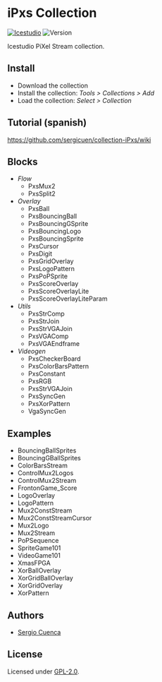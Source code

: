 # iPxs Collection

[![Icestudio](https://img.shields.io/badge/collection-icestudio-blue.svg)](https://github.com/FPGAwars/icestudio)
![Version](https://img.shields.io/badge/version-v0.1.0-orange.svg)

Icestudio PiXel Stream collection.

## Install

* Download the collection
* Install the collection: *Tools > Collections > Add*
* Load the collection: *Select > Collection*

## Tutorial (spanish)

https://github.com/sergicuen/collection-iPxs/wiki

## Blocks
* *Flow*
  * PxsMux2
  * PxsSplit2
* *Overlay*
  * PxsBall
  * PxsBouncingBall
  * PxsBouncingGSprite
  * PxsBouncingLogo
  * PxsBouncingSprite
  * PxsCursor
  * PxsDigit
  * PxsGridOverlay
  * PxsLogoPattern
  * PxsPoPSprite
  * PxsScoreOverlay
  * PxsScoreOverlayLite
  * PxsScoreOverlayLiteParam
* *Utils*
  * PxsStrComp
  * PxsStrJoin
  * PxsStrVGAJoin
  * PxsVGAComp
  * PxsVGAEndframe
* *Videogen*
  * PxsCheckerBoard
  * PxsColorBarsPattern
  * PxsConstant
  * PxsRGB
  * PxsStrVGAJoin
  * PxsSyncGen
  * PxsXorPattern
  * VgaSyncGen

## Examples
* BouncingBallSprites
* BouncingGBallSprites
* ColorBarsStream
* ControlMux2Logos
* ControlMux2Stream
* FrontonGame_Score
* LogoOverlay
* LogoPattern
* Mux2ConstStream
* Mux2ConstStreamCursor
* Mux2Logo
* Mux2Stream
* PoPSequence
* SpriteGame101
* VideoGame101
* XmasFPGA
* XorBallOverlay
* XorGridBallOverlay
* XorGridOverlay
* XorPattern


## Authors
* [Sergio Cuenca](https://github.com/sergicuen)


## License

Licensed under [GPL-2.0](https://opensource.org/licenses/GPL-2.0).
